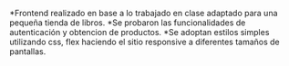 *Frontend realizado en base a lo trabajado en clase adaptado para una pequeña tienda de libros.
*Se probaron las funcionalidades de autenticación y obtencion de productos.
*Se adoptan estilos simples utilizando css, flex haciendo el sitio           responsive a diferentes tamaños de pantallas.




